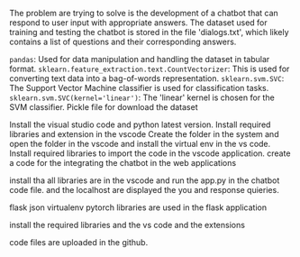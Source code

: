 The problem  are trying to solve is the development of a chatbot that can respond to user input with appropriate answers. The dataset used for training and testing the chatbot is stored in the file 'dialogs.txt', which likely contains a list of questions and their corresponding answers.

`pandas`: Used for data manipulation and handling the dataset in tabular format.
`sklearn.feature_extraction.text.CountVectorizer`: This is used for converting text data into a bag-of-words representation.
`sklearn.svm.SVC`: The Support Vector Machine classifier is used for classification tasks.
`sklearn.svm.SVC(kernel='linear')`: The 'linear' kernel is chosen for the SVM classifier.
Pickle file for download the dataset


Install the visual studio code and python latest version.
Install required libraries and extension in the vscode
Create the folder in the system and open the folder in the vscode and install the virtual env in the vs code.
Install required libraries to import the code in the vscode application.
 create a code for the integrating the chatbot in the web applications

install tha all libraries are in the vscode and run the app.py in the chatbot code file.
and the localhost are displayed the you and response quieries.

flask json virtualenv pytorch libraries are used in the flask application

install the required libraries and the vs code and the extensions

code files are uploaded in the github.
